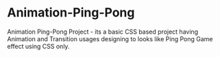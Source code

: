 # Animation-Ping-Pong
Animation Ping-Pong Project - its a basic CSS based project having Animation and Transition usages designing to looks like  Ping Pong Game effect using CSS only.

